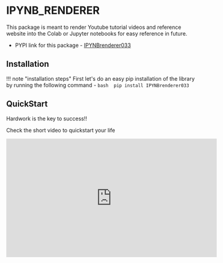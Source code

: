 # IPYNB_RENDERER
This package is meant to render Youtube tutorial videos and reference website into the Colab or Jupyter notebooks for easy reference in future.

- PYPI link for this package - [IPYNBrenderer033](https://pypi.org/project/IPYNBrenderer033/#history)

## Installation
!!! note "installation steps" 
    First let's do an easy pip installation of the library by running the following command - 
    ```bash 
    pip install IPYNBrenderer033
    ``` 

## QuickStart
Hardwork is the key to success!!

Check the short video to quickstart your life

<iframe width="560" height="315" src="https://www.youtube.com/embed/UF8uR6Z6KLc?si=04s-ZnrZZ5OvzP6p" title="YouTube video player" frameborder="0" allow="accelerometer; autoplay; clipboard-write; encrypted-media; gyroscope; picture-in-picture; web-share" referrerpolicy="strict-origin-when-cross-origin" allowfullscreen></iframe>